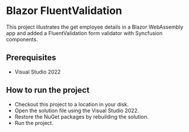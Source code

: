 # Blazor FluentValidation

This project illustrates the get employee details in a Blazor WebAssembly app and added a FluentValidation form validator with Syncfusion components.

## Prerequisites

* Visual Studio 2022

## How to run the project

* Checkout this project to a location in your disk.
* Open the solution file using the Visual Studio 2022.
* Restore the NuGet packages by rebuilding the solution.
* Run the project.